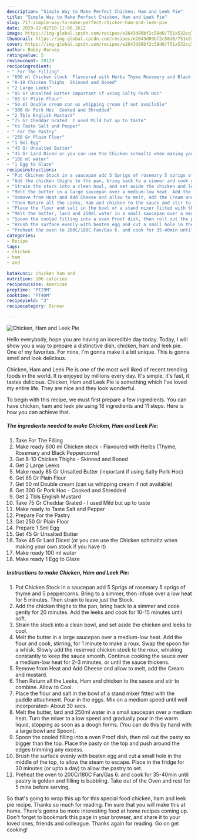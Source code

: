 ```yaml
---
description: "Simple Way to Make Perfect Chicken, Ham and Leek Pie"
title: "Simple Way to Make Perfect Chicken, Ham and Leek Pie"
slug: 717-simple-way-to-make-perfect-chicken-ham-and-leek-pie
date: 2020-12-02T10:11:00.261Z
image: https://img-global.cpcdn.com/recipes/e2643d89bf2c58d0/751x532cq70/chicken-ham-and-leek-pie-recipe-main-photo.jpg
thumbnail: https://img-global.cpcdn.com/recipes/e2643d89bf2c58d0/751x532cq70/chicken-ham-and-leek-pie-recipe-main-photo.jpg
cover: https://img-global.cpcdn.com/recipes/e2643d89bf2c58d0/751x532cq70/chicken-ham-and-leek-pie-recipe-main-photo.jpg
author: Bobby Harvey
ratingvalue: 5
reviewcount: 20129
recipeingredient:
- " For The Filling"
- "600 ml Chicken stock  Flavoured with Herbs Thyme Rosemary and Black Peppercorns"
- "8-10 Chicken Thighs  Skinned and Boned"
- "2 Large Leeks"
- "85 Gr Unsalted Butter important if using Salty Pork Hoc"
- "85 Gr Plain Flour"
- "50 ml Double cream can us whipping cream if not available"
- "300 Gr Pork Hoc  Cooked and Shredded"
- "2 Tbls English Mustard"
- "75 Gr Cheddar Grated  I used Mild but up to taste"
- "to Taste Salt and Pepper"
- " For the Pastry"
- "250 Gr Plain Floor"
- "1 Sml Egg"
- "45 Gr Unsalted Butter"
- "45 Gr Lard Diced or you can use the Chicken schmaltz when making your own stock if you have it"
- "100 ml water"
- "1 Egg to Glaze"
recipeinstructions:
- "Put Chicken Stock in a saucepan add 5 Sprigs of rosemary 5 sprigs of thyme and 5 peppercorns. Bring to a simmer, then infuse over a low heat for 5 minutes. Then strain to leave just the Stock."
- "Add the chicken thighs to the pan, bring back to a simmer and cook gently for 20 minutes. Add the leeks and cook for 10-15 minutes until soft."
- "Strain the stock into a clean bowl, and set aside the chicken and leeks to cool."
- "Melt the butter in a large saucepan over a medium-low heat. Add the flour and cook, stirring, for 1 minute to make a roux. Swap the spoon for a whisk. Slowly add the reserved chicken stock to the roux, whisking constantly to keep the sauce smooth. Continue cooking the sauce over a medium-low heat for 2–3 minutes, or until the sauce thickens."
- "Remove from Heat and Add Cheese and allow to melt, add the Cream and mustard."
- "Then Return all the Leeks, Ham and chicken to the sauce and stir to combine. Allow to Cool."
- "Place the flour and salt in the bowl of a stand mixer fitted with the paddle attachment. Pour in the eggs. Mix on a medium speed until well incorporated- About 30 secs."
- "Melt the butter, lard and 250ml water in a small saucepan over a medium heat. Turn the mixer to a low speed and gradually pour in the warm liquid, stopping as soon as a dough forms. (You can do this by hand with a large bowl and Spoon)."
- "Spoon the cooled filling into a oven Proof dish, then roll out the pasty so bigger than the top. Place the pasty on the top and push around the edges trimming any excess."
- "Brush the surface evenly with beaten egg and cut a small hole in the middle of the top, to allow the steam to escape. Place in the fridge for 30 minutes (or upto a day) to allow the pastry to set."
- "Preheat the oven to 200C/180C Fan/Gas 6. and cook for 35-40min until pastry is golden and filling is bubbling. Take out of the Oven and rest for 5 mins before serving."
categories:
- Recipe
tags:
- chicken
- ham
- and

katakunci: chicken ham and 
nutrition: 106 calories
recipecuisine: American
preptime: "PT29M"
cooktime: "PT40M"
recipeyield: "3"
recipecategory: Dinner

---
```



![Chicken, Ham and Leek Pie](https://img-global.cpcdn.com/recipes/e2643d89bf2c58d0/751x532cq70/chicken-ham-and-leek-pie-recipe-main-photo.jpg)

Hello everybody, hope you are having an incredible day today. Today, I will show you a way to prepare a distinctive dish, chicken, ham and leek pie. One of my favorites. For mine, I'm gonna make it a bit unique. This is gonna smell and look delicious.

Chicken, Ham and Leek Pie is one of the most well liked of recent trending foods in the world. It is enjoyed by millions every day. It's simple, it's fast, it tastes delicious. Chicken, Ham and Leek Pie is something which I've loved my entire life. They are nice and they look wonderful.




To begin with this recipe, we must first prepare a few ingredients. You can have chicken, ham and leek pie using 18 ingredients and 11 steps. Here is how you can achieve that.

<!--inarticleads1-->

##### The ingredients needed to make Chicken, Ham and Leek Pie:

1. Take  For The Filling
1. Make ready 600 ml Chicken stock - Flavoured with Herbs (Thyme, Rosemary and Black Peppercorns)
1. Get 8-10 Chicken Thighs - Skinned and Boned
1. Get 2 Large Leeks
1. Make ready 85 Gr Unsalted Butter (important if using Salty Pork Hoc)
1. Get 85 Gr Plain Flour
1. Get 50 ml Double cream (can us whipping cream if not available)
1. Get 300 Gr Pork Hoc - Cooked and Shredded
1. Get 2 Tbls English Mustard
1. Take 75 Gr Cheddar Grated - I used Mild but up to taste
1. Make ready to Taste Salt and Pepper
1. Prepare  For the Pastry
1. Get 250 Gr Plain Floor
1. Prepare 1 Sml Egg
1. Get 45 Gr Unsalted Butter
1. Take 45 Gr Lard Diced (or you can use the Chicken schmaltz when making your own stock if you have it)
1. Make ready 100 ml water
1. Make ready 1 Egg to Glaze




<!--inarticleads2-->

##### Instructions to make Chicken, Ham and Leek Pie:

1. Put Chicken Stock in a saucepan add 5 Sprigs of rosemary 5 sprigs of thyme and 5 peppercorns. Bring to a simmer, then infuse over a low heat for 5 minutes. Then strain to leave just the Stock.
1. Add the chicken thighs to the pan, bring back to a simmer and cook gently for 20 minutes. Add the leeks and cook for 10-15 minutes until soft.
1. Strain the stock into a clean bowl, and set aside the chicken and leeks to cool.
1. Melt the butter in a large saucepan over a medium-low heat. Add the flour and cook, stirring, for 1 minute to make a roux. Swap the spoon for a whisk. Slowly add the reserved chicken stock to the roux, whisking constantly to keep the sauce smooth. Continue cooking the sauce over a medium-low heat for 2–3 minutes, or until the sauce thickens.
1. Remove from Heat and Add Cheese and allow to melt, add the Cream and mustard.
1. Then Return all the Leeks, Ham and chicken to the sauce and stir to combine. Allow to Cool.
1. Place the flour and salt in the bowl of a stand mixer fitted with the paddle attachment. Pour in the eggs. Mix on a medium speed until well incorporated- About 30 secs.
1. Melt the butter, lard and 250ml water in a small saucepan over a medium heat. Turn the mixer to a low speed and gradually pour in the warm liquid, stopping as soon as a dough forms. (You can do this by hand with a large bowl and Spoon).
1. Spoon the cooled filling into a oven Proof dish, then roll out the pasty so bigger than the top. Place the pasty on the top and push around the edges trimming any excess.
1. Brush the surface evenly with beaten egg and cut a small hole in the middle of the top, to allow the steam to escape. Place in the fridge for 30 minutes (or upto a day) to allow the pastry to set.
1. Preheat the oven to 200C/180C Fan/Gas 6. and cook for 35-40min until pastry is golden and filling is bubbling. Take out of the Oven and rest for 5 mins before serving.




So that's going to wrap this up for this special food chicken, ham and leek pie recipe. Thanks so much for reading. I'm sure that you will make this at home. There's gonna be more interesting food at home recipes coming up. Don't forget to bookmark this page in your browser, and share it to your loved ones, friends and colleague. Thanks again for reading. Go on get cooking!
